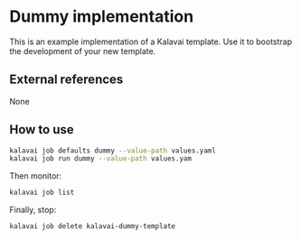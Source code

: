 # Dummy implementation 

This is an example implementation of a Kalavai template. Use it to bootstrap the development of your new template.

## External references

None

## How to use

```bash
kalavai job defaults dummy --value-path values.yaml
kalavai job run dummy --value-path values.yam
```

Then monitor:
```bash
kalavai job list
```

Finally, stop:
```bash
kalavai job delete kalavai-dummy-template
```
